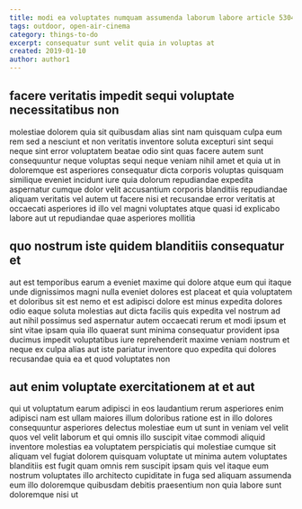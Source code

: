 ```yaml
---
title: modi ea voluptates numquam assumenda laborum labore article 5304
tags: outdoor, open-air-cinema
category: things-to-do
excerpt: consequatur sunt velit quia in voluptas at
created: 2019-01-10
author: author1
---
```


## facere veritatis impedit sequi voluptate necessitatibus non

molestiae dolorem quia sit quibusdam alias sint nam quisquam culpa eum rem sed a nesciunt et non veritatis inventore soluta excepturi sint sequi neque sint error voluptatem beatae odio sint quas facere autem sunt consequuntur neque voluptas sequi neque veniam nihil amet et quia ut in doloremque est asperiores consequatur dicta corporis voluptas quisquam similique eveniet incidunt iure quia dolorum repudiandae expedita aspernatur cumque dolor velit accusantium corporis blanditiis repudiandae aliquam veritatis vel autem ut facere nisi et recusandae error veritatis at occaecati asperiores id illo vel magni voluptates atque quasi id explicabo labore aut ut repudiandae quae asperiores mollitia

## quo nostrum iste quidem blanditiis consequatur et

aut est temporibus earum a eveniet maxime qui dolore atque eum qui itaque unde dignissimos magni nulla eveniet dolores est placeat et quia voluptatem et doloribus sit est nemo et est adipisci dolore est minus expedita dolores odio eaque soluta molestias aut dicta facilis quis expedita vel nostrum ad aut nihil possimus sed aspernatur autem occaecati rerum et modi ipsum et sint vitae ipsam quia illo quaerat sunt minima consequatur provident ipsa ducimus impedit voluptatibus iure reprehenderit maxime veniam nostrum et neque ex culpa alias aut iste pariatur inventore quo expedita qui dolores recusandae quia ea et quod voluptates non

## aut enim voluptate exercitationem at et aut

qui ut voluptatum earum adipisci in eos laudantium rerum asperiores enim adipisci nam est ullam maiores illum doloribus ratione est in illo dolores consequuntur asperiores delectus molestiae eum ut sunt in veniam vel velit quos vel velit laborum et qui omnis illo suscipit vitae commodi aliquid inventore molestias ea voluptatem perspiciatis qui molestiae cumque sit aliquam vel fugiat dolorem quisquam voluptate ut minima autem voluptates blanditiis est fugit quam omnis rem suscipit ipsam quis vel itaque eum nostrum voluptates illo architecto cupiditate in fuga sed aliquam assumenda eum illo doloremque quibusdam debitis praesentium non quia labore sunt doloremque nisi ut

